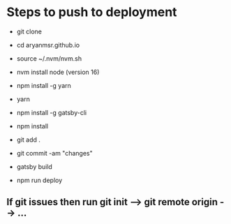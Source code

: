 # Steps to push to deployment

  - git clone

  - cd aryanmsr.github.io

  - source ~/.nvm/nvm.sh

  - nvm install node (version 16)

  - npm install -g yarn 

  - yarn

  - npm install -g gatsby-cli

  - npm install

  - git add .

  - git commit -am "changes"

  - gatsby build

  - npm run deploy

## If git issues then run git init --> git remote origin <url> --> ...